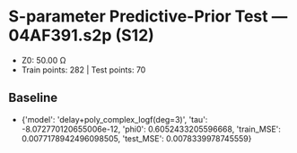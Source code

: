 # S-parameter Predictive-Prior Test — 04AF391.s2p (S12)
- Z0: 50.00 Ω
- Train points: 282  |  Test points: 70

## Baseline
- {'model': 'delay+poly_complex_logf(deg=3)', 'tau': -8.072770120655006e-12, 'phi0': 0.6052433205596668, 'train_MSE': 0.0077178942496098505, 'test_MSE': 0.0078339978745559}